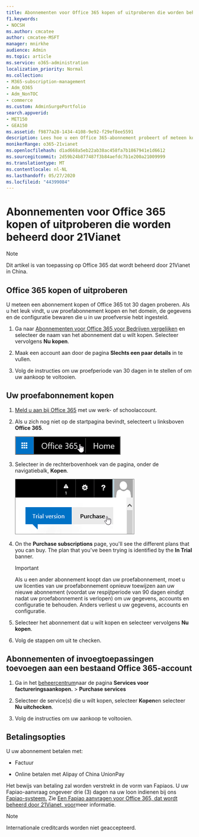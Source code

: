 ```yaml
---
title: Abonnementen voor Office 365 kopen of uitproberen die worden beheerd door 21Vianet
f1.keywords:
- NOCSH
ms.author: cmcatee
author: cmcatee-MSFT
manager: mnirkhe
audience: Admin
ms.topic: article
ms.service: o365-administration
localization_priority: Normal
ms.collection:
- M365-subscription-management
- Adm_O365
- Adm_NonTOC
- commerce
ms.custom: AdminSurgePortfolio
search.appverid:
- MET150
- GEA150
ms.assetid: f9877a28-1434-4108-9e92-f29ef8ee5591
description: Lees hoe u een Office 365-abonnement probeert of meteen koopt, abonnementen toevoegt of invoegtoepassingen krijgt voor een bestaand Office 365-account dat wordt beheerd door 21Vianet in China.
monikerRange: o365-21vianet
ms.openlocfilehash: d1ad668a5eb22ab38ac458fa7b1867941e1d6612
ms.sourcegitcommit: 2d59b24b877487f3b84aefdc7b1e200a21009999
ms.translationtype: MT
ms.contentlocale: nl-NL
ms.lasthandoff: 05/27/2020
ms.locfileid: "44399084"
---
```

# <a name="buy-or-try-subscriptions-for-office-365-operated-by-21vianet"></a>Abonnementen voor Office 365 kopen of uitproberen die worden beheerd door 21Vianet

> [!NOTE]
>  Dit artikel is van toepassing op Office 365 dat wordt beheerd door 21Vianet in China.

## <a name="buy-or-try-office-365"></a>Office 365 kopen of uitproberen

U meteen een abonnement kopen of Office 365 tot 30 dagen proberen. Als u het leuk vindt, u uw proefabonnement kopen en het domein, de gegevens en de configuratie bewaren die u in uw proefversie hebt ingesteld.

1. Ga naar [Abonnementen voor Office 365 voor Bedrijven vergelijken](https://go.microsoft.com/fwlink/p/?linkid=393691&amp;clcid=0x409) en selecteer de naam van het abonnement dat u wilt kopen. Selecteer vervolgens **Nu kopen**.

2. Maak een account aan door de pagina **Slechts een paar details** in te vullen.

3. Volg de instructies om uw proefperiode van 30 dagen in te stellen of om uw aankoop te voltooien.

## <a name="buy-your-trial-subscription"></a>Uw proefabonnement kopen

1. [Meld u aan bij Office 365](https://go.microsoft.com/fwlink/p/?linkid=513813) met uw werk- of schoolaccount.

2. Als u zich nog niet op de startpagina bevindt, selecteert u linksboven **Office 365**.

    ![Knop om te navigeren naar de startpagina van Office 365](../../media/2fc597ab-ae33-4e5a-aec1-e60e48beac62.png)

3. Selecteer in de rechterbovenhoek van de pagina, onder de navigatiebalk, **Kopen**.

    ![Knop om uw Office 365-proefabonnement te kopen](../../media/73fba4ad-6879-460b-8ef1-f2efb2ee4104.png)

4. On the **Purchase subscriptions** page, you'll see the different plans that you can buy. The plan that you've been trying is identified by the **In Trial** banner.

    > [!IMPORTANT]
    > Als u een ander abonnement koopt dan uw proefabonnement, moet u uw licenties van uw proefabonnement opnieuw toewijzen aan uw nieuwe abonnement (voordat uw respijtperiode van 90 dagen eindigt nadat uw proefabonnement is verlopen) om uw gegevens, accounts en configuratie te behouden. Anders verliest u uw gegevens, accounts en configuratie.

5. Selecteer het abonnement dat u wilt kopen en selecteer vervolgens **Nu kopen**.

6. Volg de stappen om uit te checken.

## <a name="add-subscriptions-or-add-ons-to-an-existing-office-365-account"></a>Abonnementen of invoegtoepassingen toevoegen aan een bestaand Office 365-account

1. Ga in het [beheercentrum](https://go.microsoft.com/fwlink/p/?linkid=850627)naar de pagina **Services voor factureringsaankopen.** \> **Purchase services**

2. Selecteer de service(s) die u wilt kopen, selecteer **Kopen**en selecteer **Nu uitchecken**.

3. Volg de instructies om uw aankoop te voltooien.

## <a name="payment-options"></a>Betalingsopties

U uw abonnement betalen met:

- Factuur

- Online betalen met Alipay of China UnionPay

Het bewijs van betaling zal worden verstrekt in de vorm van Fapiaos. U uw Fapiao-aanvraag ongeveer drie (3) dagen na uw loon indienen bij ons [Fapiao-systeem.](https://go.microsoft.com/fwlink/p/?LinkId=395314) Zie [Een Fapiao aanvragen voor Office 365, dat wordt beheerd door 21Vianet, voor](apply-for-a-fapiao.md)meer informatie.

> [!NOTE]
>  Internationale creditcards worden niet geaccepteerd.
